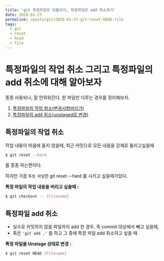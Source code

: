 ```yaml
---
title: 'git 특정파일만 되돌리기, 특정파일만 add 취소하기'
date: 2020-01-27
permalink: /posts/git/2020-01-27-git-reset-HEAD-file
tags:
  - git
  - reset
  - head
  - file
---
```


# 특정파일의 작업 취소 그리고 특정파일의 add 취소에 대해 알아보자

종종 사용되나, 잘 안외워진다. 한 파일만 다루는 경우를 정리해보자. 

1. [특정파일의 작업 취소(변경사항버리기)](#특정파일의-작업-취소)
1. [특정파일의 add 취소(unstaged로 변경)](#특정파일-add-취소)

## 특정파일의 작업 취소

작업 내용이 마음에 들지 않을때, 최근 커밋으로 모든 내용을 강제로 돌리고싶을때

```bash
$ git reset --hard
```
를 종종 하는편이다. 

하지만 가끔 `특정 파일`만 git reset --hard 를 시키고 싶을때가있다.

**특정 파일의 작업 내용을 버리고 싶을때 :**

```bash
$ git checkout -- [Filename]
```

## 특정파일 add 취소

- 실수로 커밋하지 않을 파일까지 add 한 경우, 즉 commit 대상에서 빼고 싶을때, 
- 혹은 `'git add .'` 을 하고 그 중에 특정 파일 add 취소하고 싶을 때

**특정 파일을 Unstage 상태로 변경 :**
```bash
$ git reset HEAD [Filename]
```


